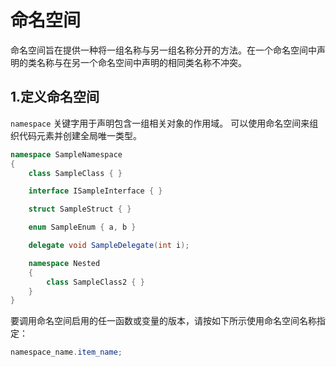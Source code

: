 # 命名空间

命名空间旨在提供一种将一组名称与另一组名称分开的方法。在一个命名空间中声明的类名称与在另一个命名空间中声明的相同类名称不冲突。

## 1.定义命名空间

`namespace` 关键字用于声明包含一组相关对象的作用域。 可以使用命名空间来组织代码元素并创建全局唯一类型。

```csharp
namespace SampleNamespace
{
    class SampleClass { }

    interface ISampleInterface { }

    struct SampleStruct { }

    enum SampleEnum { a, b }

    delegate void SampleDelegate(int i);

    namespace Nested
    {
        class SampleClass2 { }
    }
}
```

要调用命名空间启用的任一函数或变量的版本，请按如下所示使用命名空间名称指定：

```csharp
namespace_name.item_name;
```

